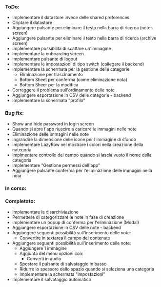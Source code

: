 ### ToDo:
- Implementare il datastore invece delle shared preferences
- Criptare il datastore
- Aggiungere pulsante per eliminare il testo nella barra di ricerca (notes screen)
- Aggiungere pulsante per eliminare il testo nella barra di ricerca (archive screen)
- Implementare possibilità di scattare un'immagine
- Implementare la onboarding screen
- Implementare pulsante di logout
- Implementare le impostazioni di tipo switch (collegare il backend)
- Implementare la schermata per la gestione delle categorie
  - Eliminazione per trascinamento
  - Bottom Sheet per conferma (come eliminazione nota)
  - Bottom Sheer per la modifica
- Correggere il problema sull'ordinamento delle note
- Aggiungere esportazione in CSV delle categorie - backend
- Implementare la schermata "profilo"





### Bug fix:
- Show and hide password in login screen
- Quando si apre l'app riuscire a caricare le immagini nelle note
- Eliminazione delle immagini nelle note
- Ingrandire la dimensione delle icone per l'immagine di sfondo
- Implementare LazyRow nel mostrare i colori nella creazione della categoria
- Implmentare controllo del campo quando si lascia vuoto il nome della categoria
- Implementare "Gestione permessi dell'app"
- Aggiungere pulsante conferma per l'eliminazione delle immagini nella nota





### In corso:

  







### Completato:
- Implementare la disarchiviazione
- Permettere di categorizzare le note in fase di creazione
- Implementare un popup di conferma per l'eliminazione (Modal)
- Aggiungere esportazione in CSV delle note - backend
- Aggiungere seguenti possibilità sull'inserimento delle note:
  - Convertire in textarea il campo del contenuto
- Aggiungere seguenti possibilità sull'inserimento delle note:
  - Aggiungere 1 immagine
  - Aggiunta del menu opzioni con:
    - Converti in audio
  - Spostare il pulsante di salvataggio in basso
  - Ridurre lo spessore dello spazio quando si seleziona una categoria
  - Implementare la schermata "impostazioni"
- Implementare il salvataggio automatico